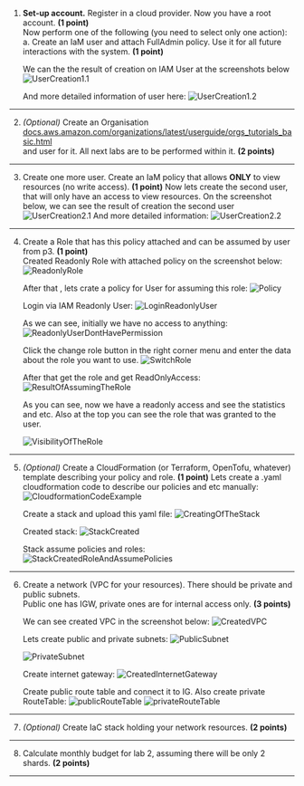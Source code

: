 1. **Set-up account.** Register in a cloud provider. Now you have a root account. **(1 point)**  
   Now perform one of the following (you need to select only one action):  
   a. Create an IaM user and attach FullAdmin policy. Use it for all future interactions with the system. **(1 point)**

   We can the the result of creation on IAM User at the screenshots below
   ![UserCreation1.1](PNG/CreatedUser1.1.png)

   And more detailed information of  user here:
   ![UserCreation1.2](PNG/CreatedUser1.2.png)
---
2. *(Optional)* Create an Organisation  
   [docs.aws.amazon.com/organizations/latest/userguide/orgs_tutorials_basic.html](https://docs.aws.amazon.com/organizations/latest/userguide/orgs_tutorials_basic.html)  
   and user for it. All next labs are to be performed within it. **(2 points)**  
---
3. Create one more user. Create an IaM policy that allows **ONLY** to view resources (no write access). **(1 point)**
   Now lets create the second user, that will only have an access to view resources. On the screenshot below, we can see the result of creation the second user
    ![UserCreation2.1](PNG/CreatedUser2.1.png)
   And more detailed information:
   ![UserCreation2.2](PNG/CreatedUser2.2.png)
---
4. Create a Role that has this policy attached and can be assumed by user from p3. **(1 point)**  
 Created Readonly Role with attached policy on the screenshot below:
   ![ReadonlyRole](PNG/ReadonlyRole.png)

   After that , lets crate a policy for  User for assuming this role:
   ![Policy](PNG/Policy.png)

   Login via IAM Readonly User:
   ![LoginReadonlyUser](PNG/LoginReadonlyUser.png)

   As we can see, initially we have no access to anything:
   ![ReadonlyUserDontHavePermission](PNG/ReadonlyUserDontHavePermission.png)

   Click the change role button in the right corner menu and enter the data about the role you want to use.
   ![SwitchRole](PNG/SwitchRoleButton.png)

   After that get the role and get ReadOnlyAccess:
   ![ResultOfAssumingTheRole](PNG/ResultOfAssumingTheRole.png)

   As you can see, now we have a readonly access and see the statistics and etc. Also at the top you can see the role that was granted to the user.
   
   ![VisibilityOfTheRole](PNG/VisibilityOfTheRole.png)
---
5. *(Optional)* Create a CloudFormation (or Terraform, OpenTofu, whatever) template describing your policy and role. **(1 point)**
   Lets create a .yaml cloudformation code to describe our policies and etc manually:
   ![CloudformationCodeExample](PNG/CloudformationCodeExample.png)

   Create a stack and upload this yaml file:
   ![CreatingOfTheStack](PNG/CreatingOfTheStack.png)

   Created stack:
   ![StackCreated](PNG/StackCreated.png)

   Stack assume policies and roles:
   ![StackCreatedRoleAndAssumePolicies](PNG/StackCreatedRoleAndAssumePolicies.png)
---
6. Create a network (VPC for your resources). There should be private and public subnets.  
   Public one has IGW, private ones are for internal access only. **(3 points)** 

   We can see created VPC in the screenshot below:
   ![CreatedVPC](PNG/CreatedVPC.png)

   Lets create public and private subnets:
   ![PublicSubnet](PNG/PublicSubnet.png)
   
   ![PrivateSubnet](PNG/PrivateSubnet.png)

   Create internet gateway:
    ![CreatedInternetGateway](PNG/CreatedInternetGateway.png)

   Create public route table and connect it to IG. Also create private RouteTable:
    ![publicRouteTable](PNG/publicRouteTable.png)
    ![privateRouteTable](PNG/privateRouteTable.png)
  
   
---
7. *(Optional)* Create IaC stack holding your network resources. **(2 points)**  
---
8. Calculate monthly budget for lab 2, assuming there will be only 2 shards. **(2 points)**
---
